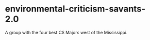 # environmental-criticism-savants-2.0
A group with the four best CS Majors west of the Mississippi. 
